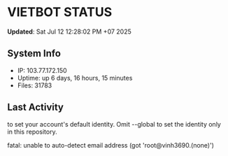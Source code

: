 # VIETBOT STATUS
**Updated**: Sat Jul 12 12:28:02 PM +07 2025

## System Info
- IP: 103.77.172.150
- Uptime: up 6 days, 16 hours, 15 minutes
- Files: 31783

## Last Activity

to set your account's default identity.
Omit --global to set the identity only in this repository.

fatal: unable to auto-detect email address (got 'root@vinh3690.(none)')

